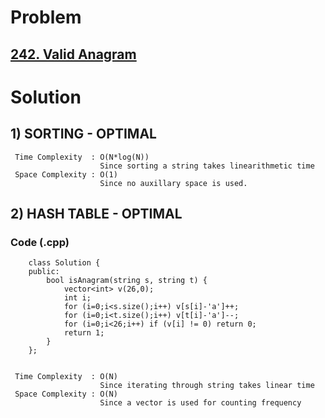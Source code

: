 # Problem

## [242. Valid Anagram](https://leetcode.com/problems/valid-anagram/)


# Solution 

## 1) SORTING - OPTIMAL

   
   
     Time Complexity  : O(N*log(N)) 
                        Since sorting a string takes linearithmetic time
     Space Complexity : O(1)
                        Since no auxillary space is used.
        

## 2) HASH TABLE - OPTIMAL

       
   ### Code (.cpp)
   
        class Solution {
        public:
            bool isAnagram(string s, string t) {
                vector<int> v(26,0);
                int i;
                for (i=0;i<s.size();i++) v[s[i]-'a']++;
                for (i=0;i<t.size();i++) v[t[i]-'a']--;
                for (i=0;i<26;i++) if (v[i] != 0) return 0;
                return 1;
            }
        };
     
     
     Time Complexity  : O(N) 
                        Since iterating through string takes linear time
     Space Complexity : O(N)
                        Since a vector is used for counting frequency 
        
